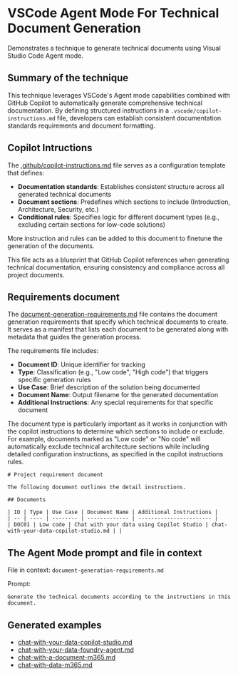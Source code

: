 # VSCode Agent Mode For Technical Document Generation

Demonstrates a technique to generate technical documents using Visual Studio Code Agent mode.

## Summary of the technique

This technique leverages VSCode's Agent mode capabilities combined with GitHub Copilot to automatically generate comprehensive technical documentation. By defining structured instructions in a `.vscode/copilot-instructions.md` file, developers can establish consistent documentation standards requirements and document formatting. 


## Copilot Intructions

The [.github/copilot-instructions.md](.github/copilot-instructions.md) file serves as a configuration template that defines:

- **Documentation standards**: Establishes consistent structure across all generated technical documents
- **Document sections**: Predefines which sections to include (Introduction, Architecture, Security, etc.)
- **Conditional rules**: Specifies logic for different document types (e.g., excluding certain sections for low-code solutions)

More instruction and rules can be added to this document to finetune the generation of the documents.

This file acts as a blueprint that GitHub Copilot references when generating technical documentation, ensuring consistency and compliance across all project documents. 


## Requirements document

The [document-generation-requirements.md](./document-generation-requirements.md) file contains the document generation requirements that specify which technical documents to create. It serves as a manifest that lists each document to be generated along with metadata that guides the generation process. 

The requirements file includes:
- **Document ID**: Unique identifier for tracking
- **Type**: Classification (e.g., "Low code", "High code") that triggers specific generation rules
- **Use Case**: Brief description of the solution being documented
- **Document Name**: Output filename for the generated documentation
- **Additional Instructions**: Any special requirements for that specific document

The document type is particularly important as it works in conjunction with the copilot instructions to determine which sections to include or exclude. For example, documents marked as "Low code" or "No code" will automatically exclude technical architecture sections while including detailed configuration instructions, as specified in the copilot instructions rules.

```
# Project requirement document

The following document outlines the detail instructions.

## Documents

| ID | Type | Use Case | Document Name | Additional Instructions |
| -- | ---- | -------- | ------------- | ----------------------- |
| DOC01 | Low code | Chat with your data using Copilot Studio | chat-with-your-data-copilot-studio.md | |

```

## The Agent Mode prompt and file in context


File in context: `document-generation-requirements.md`

Prompt:
```
Generate the technical documents according to the instructions in this document.
```

## Generated examples

- [chat-with-your-data-copilot-studio.md](./chat-with-your-data-copilot-studio.md)
- [chat-with-your-data-foundry-agent.md](./chat-with-your-data-foundry-agent.md)
- [chat-with-a-document-m365.md](./chat-with-a-document-m365.md)
- [chat-with-data-m365.md](./chat-with-data-m365.md)